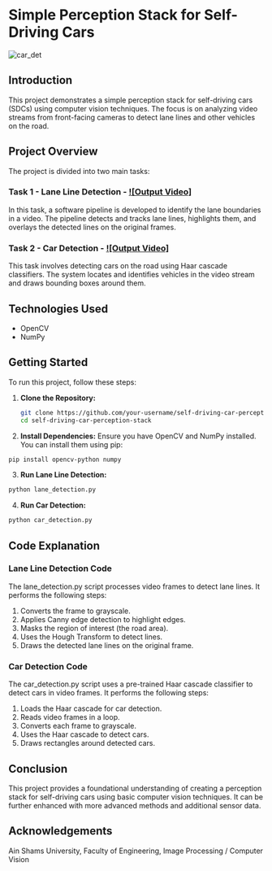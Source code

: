 # Simple Perception Stack for Self-Driving Cars


![car_det](https://github.com/mgtera200/PROJECTS/assets/127119775/e22becdd-b5a3-4c14-825c-b813b4200b27)


## Introduction
This project demonstrates a simple perception stack for self-driving cars (SDCs) using computer vision techniques. The focus is on analyzing video streams from front-facing cameras to detect lane lines and other vehicles on the road.

## Project Overview
The project is divided into two main tasks:

### Task 1 - Lane Line Detection - [![Output Video]](https://drive.google.com/file/d/1WeqngoYKfQe3-zhrwhLsD1pCoffYqgx6/view?usp=sharing)
In this task, a software pipeline is developed to identify the lane boundaries in a video. The pipeline detects and tracks lane lines, highlights them, and overlays the detected lines on the original frames.

### Task 2 - Car Detection - [![Output Video]](https://drive.google.com/file/d/18n7Anaozkn24yErfpM8ZSoZdtXvzXvu9/view?usp=sharing)
This task involves detecting cars on the road using Haar cascade classifiers. The system locates and identifies vehicles in the video stream and draws bounding boxes around them.

## Technologies Used
- OpenCV
- NumPy

## Getting Started
To run this project, follow these steps:

1. **Clone the Repository:**
   ```bash
   git clone https://github.com/your-username/self-driving-car-perception-stack.git
   cd self-driving-car-perception-stack

2. **Install Dependencies:**
Ensure you have OpenCV and NumPy installed. You can install them using pip:
```bash
pip install opencv-python numpy
```


3. **Run Lane Line Detection:**

```bash
python lane_detection.py
```

4. **Run Car Detection:**

```bash
python car_detection.py
```

## Code Explanation
### Lane Line Detection Code
The lane_detection.py script processes video frames to detect lane lines. It performs the following steps:

1. Converts the frame to grayscale.
2. Applies Canny edge detection to highlight edges.
3. Masks the region of interest (the road area).
4. Uses the Hough Transform to detect lines.
5. Draws the detected lane lines on the original frame.


### Car Detection Code
The car_detection.py script uses a pre-trained Haar cascade classifier to detect cars in video frames. It performs the following steps:

1. Loads the Haar cascade for car detection.
2. Reads video frames in a loop.
3. Converts each frame to grayscale.
4. Uses the Haar cascade to detect cars.
5. Draws rectangles around detected cars.

## Conclusion
This project provides a foundational understanding of creating a perception stack for self-driving cars using basic computer vision techniques. It can be further enhanced with more advanced methods and additional sensor data.

## Acknowledgements
Ain Shams University, Faculty of Engineering, Image Processing / Computer Vision
